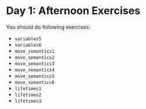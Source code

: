 # Day 1: Afternoon Exercises

You should do following exercises:

- `variables5`
- `variables6`
- `move_semantics1`
- `move_semantics2`
- `move_semantics3`
- `move_semantics4`
- `move_semantics5`
- `move_semantics6`
- `lifetimes1`
- `lifetimes2`
- `lifetimes3`
